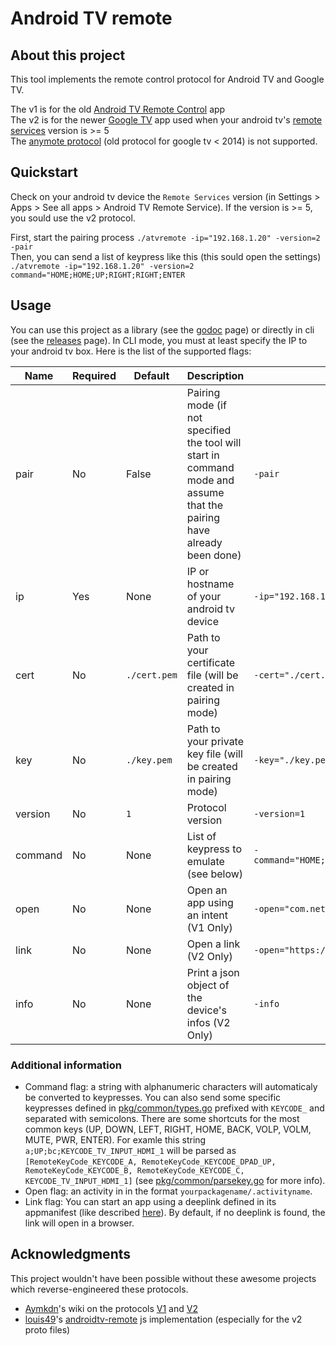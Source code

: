 # Android TV remote

## About this project
This tool implements the remote control protocol for Android TV and Google TV.

The v1 is for the old [Android TV Remote Control](https://www.apkmirror.com/apk/google-inc/remote-control/) app <br>
The v2 is for the newer [Google TV](https://play.google.com/store/apps/details?id=com.google.android.videos) app used when your android tv's [remote services](https://www.apkmirror.com/apk/google-inc/android-tv-remote-service-android-tv/) version is >= 5 <br>
The [anymote protocol](https://code.google.com/archive/p/anymote-protocol/) (old protocol for google tv < 2014) is not supported.

## Quickstart
Check on your android tv device the `Remote Services` version (in Settings > Apps > See all apps > Android TV Remote Service).
If the version is >= 5, you sould use the v2 protocol.

First, start the pairing process `./atvremote -ip="192.168.1.20" -version=2 -pair`<br>
Then, you can send a list of keypress like this (this sould open the settings) `./atvremote -ip="192.168.1.20" -version=2 command="HOME;HOME;UP;RIGHT;RIGHT;ENTER`


## Usage

You can use this project as a library (see the [godoc](https://pkg.go.dev/github.com/drosocode/atvremote) page) or directly in cli (see the [releases](https://github.com/drosoCode/atvremote/releases) page).
In CLI mode, you must at least specify the IP to your android tv box.
Here is the list of the supported flags:

|Name|Required|Default|Description|Example|
|----|--------|-------|-----------|-------|
|pair|No|False|Pairing mode (if not specified the tool will start in command mode and assume that the pairing have already been done)|`-pair`
|ip|Yes|None|IP or hostname of your android tv device| `-ip="192.168.1.20"`|
|cert|No|`./cert.pem`|Path to your certificate file (will be created in pairing mode)| `-cert="./cert.pem"`|
|key|No|`./key.pem`|Path to your private key file (will be created in pairing mode)| `-key="./key.pem"`|
|version|No|`1`|Protocol version| `-version=1`|
|command|No|None|List of keypress to emulate (see below)| `-command="HOME;HOME;UP;RIGHT;RIGHT;ENTER"`|
|open|No|None|Open an app using an intent (V1 Only)|`-open="com.netflix.ninja/.MainActivity"`|
|link|No|None|Open a link (V2 Only)|`-open="https://netflix.com/title/"`|
|info|No|None|Print a json object of the device's infos (V2 Only)|`-info`|

### Additional information
 - Command flag: a string with alphanumeric characters will automaticaly be converted to keypresses. You can also send some specific keypresses defined in [pkg/common/types.go](https://pkg.go.dev/github.com/drosocode/atvremote/pkg/common#pkg-types) prefixed with `KEYCODE_` and separated with semicolons. There are some shortcuts for the most common keys (UP, DOWN, LEFT, RIGHT, HOME, BACK, VOLP, VOLM, MUTE, PWR, ENTER).
 For examle this string `a;UP;bc;KEYCODE_TV_INPUT_HDMI_1` will be parsed as `[RemoteKeyCode_KEYCODE_A, RemoteKeyCode_KEYCODE_DPAD_UP, RemoteKeyCode_KEYCODE_B, RemoteKeyCode_KEYCODE_C, KEYCODE_TV_INPUT_HDMI_1]` (see [pkg/common/parsekey.go](https://github.com/drosoCode/atvremote/blob/main/pkg/common/parsekey.go#L13) for more info).
 - Open flag: an activity in in the format `yourpackagename/.activityname`.
 - Link flag: You can start an app using a deeplink defined in its appmanifest (like described [here](https://developer.android.com/training/app-links/deep-linking)). By default, if no deeplink is found, the link will open in a browser.


## Acknowledgments
This project wouldn't have been possible without these awesome projects which reverse-engineered these protocols.
 - [Aymkdn](https://github.com/Aymkdn)'s wiki on the protocols [V1](https://github.com/Aymkdn/assistant-freebox-cloud/wiki/Google-TV-(aka-Android-TV)-Remote-Control) and [V2](https://github.com/Aymkdn/assistant-freebox-cloud/wiki/Google-TV-(aka-Android-TV)-Remote-Control-(v2))
 - [louis49](https://github.com/louis49/androidtv-remote)'s [androidtv-remote](https://github.com/louis49/androidtv-remote) js implementation (especially for the v2 proto files)